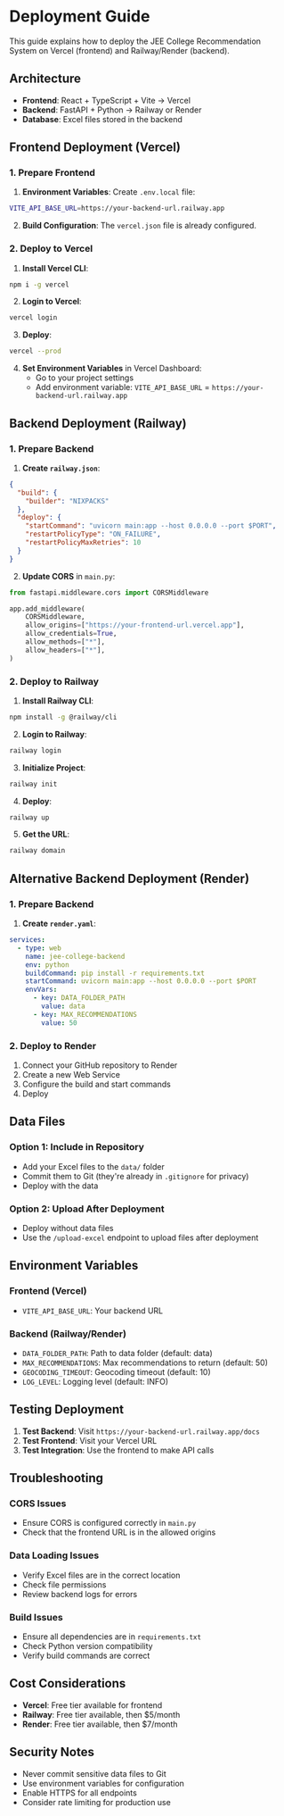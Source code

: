 # Deployment Guide

This guide explains how to deploy the JEE College Recommendation System on Vercel (frontend) and Railway/Render (backend).

## Architecture

- **Frontend**: React + TypeScript + Vite → Vercel
- **Backend**: FastAPI + Python → Railway or Render
- **Database**: Excel files stored in the backend

## Frontend Deployment (Vercel)

### 1. Prepare Frontend

1. **Environment Variables**: Create `.env.local` file:
```bash
VITE_API_BASE_URL=https://your-backend-url.railway.app
```

2. **Build Configuration**: The `vercel.json` file is already configured.

### 2. Deploy to Vercel

1. **Install Vercel CLI**:
```bash
npm i -g vercel
```

2. **Login to Vercel**:
```bash
vercel login
```

3. **Deploy**:
```bash
vercel --prod
```

4. **Set Environment Variables** in Vercel Dashboard:
   - Go to your project settings
   - Add environment variable: `VITE_API_BASE_URL` = `https://your-backend-url.railway.app`

## Backend Deployment (Railway)

### 1. Prepare Backend

1. **Create `railway.json`**:
```json
{
  "build": {
    "builder": "NIXPACKS"
  },
  "deploy": {
    "startCommand": "uvicorn main:app --host 0.0.0.0 --port $PORT",
    "restartPolicyType": "ON_FAILURE",
    "restartPolicyMaxRetries": 10
  }
}
```

2. **Update CORS** in `main.py`:
```python
from fastapi.middleware.cors import CORSMiddleware

app.add_middleware(
    CORSMiddleware,
    allow_origins=["https://your-frontend-url.vercel.app"],
    allow_credentials=True,
    allow_methods=["*"],
    allow_headers=["*"],
)
```

### 2. Deploy to Railway

1. **Install Railway CLI**:
```bash
npm install -g @railway/cli
```

2. **Login to Railway**:
```bash
railway login
```

3. **Initialize Project**:
```bash
railway init
```

4. **Deploy**:
```bash
railway up
```

5. **Get the URL**:
```bash
railway domain
```

## Alternative Backend Deployment (Render)

### 1. Prepare Backend

1. **Create `render.yaml`**:
```yaml
services:
  - type: web
    name: jee-college-backend
    env: python
    buildCommand: pip install -r requirements.txt
    startCommand: uvicorn main:app --host 0.0.0.0 --port $PORT
    envVars:
      - key: DATA_FOLDER_PATH
        value: data
      - key: MAX_RECOMMENDATIONS
        value: 50
```

### 2. Deploy to Render

1. Connect your GitHub repository to Render
2. Create a new Web Service
3. Configure the build and start commands
4. Deploy

## Data Files

### Option 1: Include in Repository
- Add your Excel files to the `data/` folder
- Commit them to Git (they're already in `.gitignore` for privacy)
- Deploy with the data

### Option 2: Upload After Deployment
- Deploy without data files
- Use the `/upload-excel` endpoint to upload files after deployment

## Environment Variables

### Frontend (Vercel)
- `VITE_API_BASE_URL`: Your backend URL

### Backend (Railway/Render)
- `DATA_FOLDER_PATH`: Path to data folder (default: data)
- `MAX_RECOMMENDATIONS`: Max recommendations to return (default: 50)
- `GEOCODING_TIMEOUT`: Geocoding timeout (default: 10)
- `LOG_LEVEL`: Logging level (default: INFO)

## Testing Deployment

1. **Test Backend**: Visit `https://your-backend-url.railway.app/docs`
2. **Test Frontend**: Visit your Vercel URL
3. **Test Integration**: Use the frontend to make API calls

## Troubleshooting

### CORS Issues
- Ensure CORS is configured correctly in `main.py`
- Check that the frontend URL is in the allowed origins

### Data Loading Issues
- Verify Excel files are in the correct location
- Check file permissions
- Review backend logs for errors

### Build Issues
- Ensure all dependencies are in `requirements.txt`
- Check Python version compatibility
- Verify build commands are correct

## Cost Considerations

- **Vercel**: Free tier available for frontend
- **Railway**: Free tier available, then $5/month
- **Render**: Free tier available, then $7/month

## Security Notes

- Never commit sensitive data files to Git
- Use environment variables for configuration
- Enable HTTPS for all endpoints
- Consider rate limiting for production use 